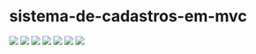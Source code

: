 # sistema-de-cadastros-em-mvc

<img src="https://user-images.githubusercontent.com/81651224/226507386-8763ae03-fc80-48bd-bc05-dbfe1c90c28f.png"/>
<img src="https://user-images.githubusercontent.com/81651224/226507463-21655da5-ff6f-407f-9ec9-4e285029216e.png"/>
<img src="https://user-images.githubusercontent.com/81651224/226507336-44f152f2-4a71-409f-90a6-1c483743602a.png"/>
<img src="https://user-images.githubusercontent.com/81651224/226507336-44f152f2-4a71-409f-90a6-1c483743602a.png"/>
<img src="https://user-images.githubusercontent.com/81651224/226507301-c23a97cd-db7f-4272-89ce-09374b98937d.png"/>
<img src="https://user-images.githubusercontent.com/81651224/226507225-2f897459-463f-4ade-9069-d2a95b2db39b.png"/>
<img src="https://user-images.githubusercontent.com/81651224/226506936-91dbe999-926c-4eec-9fd5-47d9d0a03427.png"/>
